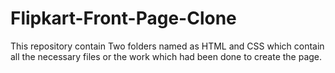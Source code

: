# Flipkart-Front-Page-Clone

This repository contain Two folders named as HTML and CSS which contain all the necessary files or the work which had been done to create the page.
